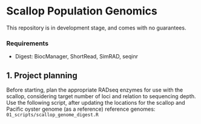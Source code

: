 # Scallop Population Genomics
This repository is in development stage, and comes with no guarantees. 

### Requirements
- Digest: BiocManager, ShortRead, SimRAD, seqinr



## 1. Project planning
Before starting, plan the appropriate RADseq enzymes for use with the scallop, considering target number of loci and relation to sequencing depth.     
Use the following script, after updating the locations for the scallop and Pacific oyster genome (as a reference) reference genomes:       
`01_scripts/scallop_genome_digest.R`       
